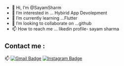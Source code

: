 - 👋 Hi, I’m @SayamSharm
- 👀 I’m interested in ... Hybirid App Devolepment
- 🌱 I’m currently learning ...Flutter 
- 💞️ I’m looking to collaborate on ...github
- 📫 How to reach me ... likedin profile- sayam sharma

## Contact me : 
📫 [![Gmail Badge](https://img.shields.io/badge/-asthiseta@gmail.com-blue?style=flat-roundedrectangle&logo=Gmail&logoColor=white&link=mailto:ssayam200@gmail.com)](ssayam200@gmail.com)
[![Instagram Badge](https://img.shields.io/badge/-asthi_21_-E4405F?style=flat-roundedrectangle&logo=instagram&logoColor=white&link=https:/https://www.instagram.com/ssayam200/)](https://https://www.instagram.com/ssayam200/_/)



